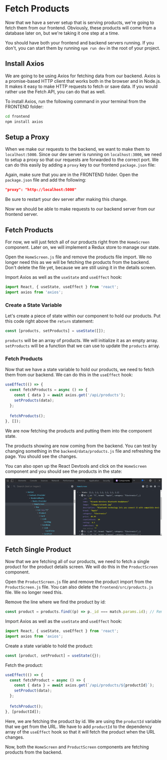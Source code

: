 # Fetch Products

Now that we have a server setup that is serving products, we're going to fetch them from our frontend. Obviously, these products will come from a database later on, but we're taking it one step at a time.

You should have both your frontend and backend servers running. If you don't, you can start them by running `npm run dev` in the root of your project.

## Install Axios

We are going to be using Axios for fetching data from our backend. Axios is a promise-based HTTP client that works both in the browser and in Node.js. It makes it easy to make HTTP requests to fetch or save data. If you would rather use the Fetch API, you can do that as well.

To install Axios, run the following command in your terminal from the FRONTEND folder:

```bash
cd frontend
npm install axios
```

## Setup a Proxy

When we make our requests to the backend, we want to make them to `localhost:5000`. Since our dev server is running on `localhost:3000`, we need to setup a proxy so that our requests are forwarded to the correct port. We can do this easily by adding a `proxy` key to our frontend `package.json` file:

Again, make sure that you are in the FRONTEND folder. Open the `package.json` file and add the following:

```json
"proxy": "http://localhost:5000"
```

Be sure to restart your dev server after making this change.

Now we should be able to make requests to our backend server from our frontend server.

## Fetch Products

For now, we will just fetch all of our products right from the `HomeScreen` component. Later on, we will implement a Redux store to manage our state.

Open the `HomeScreen.js` file and remove the products file import. We no longer need this as we will be fetching the products from the backend. Don't delete the file yet, because we are still using it in the details screen.

Import Axios as well as the `useState` and `useEffect` hook:

```js
import React, { useState, useEffect } from 'react';
import axios from 'axios';
```

### Create a State Variable

Let's create a piece of state within our component to hold our products. Put this code right above the `return` statement:

```js
const [products, setProducts] = useState([]);
```

`products` will be an array of products. We will initialize it as an empty array. `setProducts` will be a function that we can use to update the `products` array.

### Fetch Products

Now that we have a state variable to hold our products, we need to fetch them from our backend. We can do this in the `useEffect` hook:

```js
useEffect(() => {
  const fetchProducts = async () => {
    const { data } = await axios.get('/api/products');
    setProducts(data);
  };

  fetchProducts();
}, []);
```

We are now fetching the products and putting them into the component state.

The products showing are now coming from the backend. You can test by changing something in the `backend/data/products.js` file and refreshing the page. You should see the changes.

You can also open up the React Devtools and click on the `HomeScreen` component and you should see the products in the state:

<img src="./images/products-state.png" width="600">

## Fetch Single Product

Now that we are fetching all of our products, we need to fetch a single product for the product details screen. We will do this in the `ProductScreen` component.

Open the `ProductScreen.js` file and remove the product import from the `ProductScreen.js` file. You can also delete the `frontend/src/products.js` file. We no longer need this.

Remove the line where we find the product by id:

```js
const product = products.find((p) => p._id === match.params.id); // Remove this line
```

Import Axios as well as the `useState` and `useEffect` hook:

```js
import React, { useState, useEffect } from 'react';
import axios from 'axios';
```

Create a state variable to hold the product:

```js
const [product, setProduct] = useState({});
```

Fetch the product:

```js
useEffect(() => {
  const fetchProduct = async () => {
    const { data } = await axios.get(`/api/products/${productId}`);
    setProduct(data);
  };

  fetchProduct();
}, [productId]);
```

Here, we are fetching the product by id. We are using the `productId` variable that we get from the URL. We have to add `productId` to the dependency array of the `useEffect` hook so that it will fetch the product when the URL changes.

Now, both the `HomeScreen` and `ProductScreen` components are fetching products from the backend.
